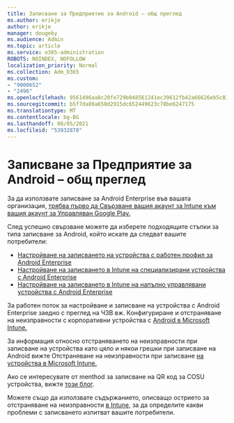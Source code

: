 ```yaml
---
title: Записване за Предприятие за Android – общ преглед
ms.author: erikje
author: erikje
manager: dougeby
ms.audience: Admin
ms.topic: article
ms.service: o365-administration
ROBOTS: NOINDEX, NOFOLLOW
localization_priority: Normal
ms.collection: Adm_O365
ms.custom:
- "9000652"
- "2496"
ms.openlocfilehash: 9561496aa8c28fe729b048561241ec39612fb42a66626eb5c83c73fdbe61d904
ms.sourcegitcommit: b5f7da89a650d2915dc652449623c78be6247175
ms.translationtype: MT
ms.contentlocale: bg-BG
ms.lasthandoff: 08/05/2021
ms.locfileid: "53932878"
---
```

# <a name="android-enterprise-enrollment---overview"></a>Записване за Предприятие за Android – общ преглед

За да използвате записване за Android Enterprise във вашата организация, [трябва първо да Свързване вашия акаунт за Intune към вашия акаунт за Управляван Google Play.](https://docs.microsoft.com/intune/enrollment/connect-intune-android-enterprise) 

След успешно свързване можете да изберете подходящите стъпки за типа записване за Android, който искате да следват вашите потребители:

- [Настройване на записването на устройства с работен профил за Android Enterprise](https://docs.microsoft.com/intune/enrollment/android-work-profile-enroll)
- [Настройване на записването в Intune на специализирани устройства с Android Enterprise](https://docs.microsoft.com/intune/enrollment/android-kiosk-enroll)
- [Настройване на записването в Intune на напълно управлявани устройства с Android Enterprise](https://docs.microsoft.com/intune/enrollment/android-fully-managed-enroll)

За работен поток за настройване и записване на устройства с Android Enterprise заедно с преглед на ЧЗВ вж. Конфигуриране и отстраняване на неизправности с корпоративни устройства с [Android в Microsoft Intune.](https://support.microsoft.com/help/4476974/configuring-and-troubleshooting-android-enterprise-devices-in-intune)

За информация относно отстраняването на неизправности при записване на устройства като цяло и някои грешки при записване на Android вижте Отстраняване на неизправности при записване [на устройства в Microsoft Intune.](https://docs.microsoft.com/intune/enrollment/troubleshoot-device-enrollment-in-intune)

Ако се интересувате от menthod за записване на QR код за COSU устройства, вижте [този блог](https://techcommunity.microsoft.com/t5/Intune-Customer-Success/COSU-Configuration-and-Enrollment-using-the-QR-code-enrollment/ba-p/280184).

Можете също да използвате съдържанието, описващо острието за отстраняване на неизправности [в Intune,](https://docs.microsoft.com/intune/fundamentals/help-desk-operators) за да определите какви проблеми с записването изпитват вашите потребители.